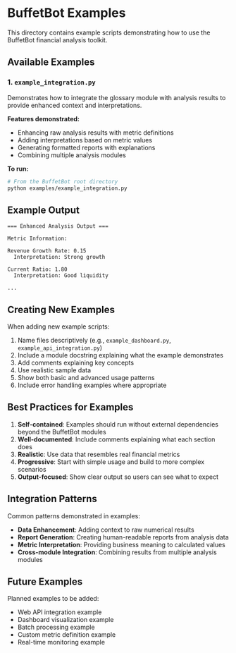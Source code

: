 # BuffetBot Examples

This directory contains example scripts demonstrating how to use the BuffetBot financial analysis toolkit.

## Available Examples

### 1. `example_integration.py`
Demonstrates how to integrate the glossary module with analysis results to provide enhanced context and interpretations.

**Features demonstrated:**
- Enhancing raw analysis results with metric definitions
- Adding interpretations based on metric values
- Generating formatted reports with explanations
- Combining multiple analysis modules

**To run:**
```bash
# From the BuffetBot root directory
python examples/example_integration.py
```

## Example Output

```
=== Enhanced Analysis Output ===

Metric Information:

Revenue Growth Rate: 0.15
  Interpretation: Strong growth

Current Ratio: 1.80
  Interpretation: Good liquidity

...
```

## Creating New Examples

When adding new example scripts:

1. Name files descriptively (e.g., `example_dashboard.py`, `example_api_integration.py`)
2. Include a module docstring explaining what the example demonstrates
3. Add comments explaining key concepts
4. Use realistic sample data
5. Show both basic and advanced usage patterns
6. Include error handling examples where appropriate

## Best Practices for Examples

1. **Self-contained**: Examples should run without external dependencies beyond the BuffetBot modules
2. **Well-documented**: Include comments explaining what each section does
3. **Realistic**: Use data that resembles real financial metrics
4. **Progressive**: Start with simple usage and build to more complex scenarios
5. **Output-focused**: Show clear output so users can see what to expect

## Integration Patterns

Common patterns demonstrated in examples:

- **Data Enhancement**: Adding context to raw numerical results
- **Report Generation**: Creating human-readable reports from analysis data
- **Metric Interpretation**: Providing business meaning to calculated values
- **Cross-module Integration**: Combining results from multiple analysis modules

## Future Examples

Planned examples to be added:
- Web API integration example
- Dashboard visualization example
- Batch processing example
- Custom metric definition example
- Real-time monitoring example
